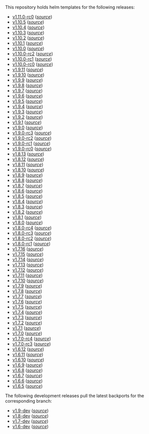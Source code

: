 This repository holds helm templates for the following releases:

* [v1.11.0-rc0](https://github.com/cilium/cilium/releases/tag/v1.11.0-rc0) (_[source](https://github.com/cilium/cilium/tree/v1.11.0-rc0/install/kubernetes/cilium)_)
* [v1.10.5](https://github.com/cilium/cilium/releases/tag/v1.10.5) (_[source](https://github.com/cilium/cilium/tree/v1.10.5/install/kubernetes/cilium)_)
* [v1.10.4](https://github.com/cilium/cilium/releases/tag/v1.10.4) (_[source](https://github.com/cilium/cilium/tree/v1.10.4/install/kubernetes/cilium)_)
* [v1.10.3](https://github.com/cilium/cilium/releases/tag/v1.10.3) (_[source](https://github.com/cilium/cilium/tree/v1.10.3/install/kubernetes/cilium)_)
* [v1.10.2](https://github.com/cilium/cilium/releases/tag/v1.10.2) (_[source](https://github.com/cilium/cilium/tree/v1.10.2/install/kubernetes/cilium)_)
* [v1.10.1](https://github.com/cilium/cilium/releases/tag/v1.10.1) (_[source](https://github.com/cilium/cilium/tree/v1.10.1/install/kubernetes/cilium)_)
* [v1.10.0](https://github.com/cilium/cilium/releases/tag/v1.10.0) (_[source](https://github.com/cilium/cilium/tree/v1.10.0/install/kubernetes/cilium)_)
* [v1.10.0-rc2](https://github.com/cilium/cilium/releases/tag/v1.10.0-rc2) (_[source](https://github.com/cilium/cilium/tree/v1.10.0-rc2/install/kubernetes/cilium)_)
* [v1.10.0-rc1](https://github.com/cilium/cilium/releases/tag/v1.10.0-rc1) (_[source](https://github.com/cilium/cilium/tree/v1.10.0-rc1/install/kubernetes/cilium)_)
* [v1.10.0-rc0](https://github.com/cilium/cilium/releases/tag/v1.10.0-rc0) (_[source](https://github.com/cilium/cilium/tree/v1.10.0-rc0/install/kubernetes/cilium)_)
* [v1.9.11](https://github.com/cilium/cilium/releases/tag/v1.9.11) (_[source](https://github.com/cilium/cilium/tree/v1.9.11/install/kubernetes/cilium)_)
* [v1.9.10](https://github.com/cilium/cilium/releases/tag/v1.9.10) (_[source](https://github.com/cilium/cilium/tree/v1.9.10/install/kubernetes/cilium)_)
* [v1.9.9](https://github.com/cilium/cilium/releases/tag/v1.9.9) (_[source](https://github.com/cilium/cilium/tree/v1.9.9/install/kubernetes/cilium)_)
* [v1.9.8](https://github.com/cilium/cilium/releases/tag/v1.9.8) (_[source](https://github.com/cilium/cilium/tree/v1.9.8/install/kubernetes/cilium)_)
* [v1.9.7](https://github.com/cilium/cilium/releases/tag/v1.9.7) (_[source](https://github.com/cilium/cilium/tree/v1.9.7/install/kubernetes/cilium)_)
* [v1.9.6](https://github.com/cilium/cilium/releases/tag/v1.9.6) (_[source](https://github.com/cilium/cilium/tree/v1.9.6/install/kubernetes/cilium)_)
* [v1.9.5](https://github.com/cilium/cilium/releases/tag/v1.9.5) (_[source](https://github.com/cilium/cilium/tree/v1.9.5/install/kubernetes/cilium)_)
* [v1.9.4](https://github.com/cilium/cilium/releases/tag/v1.9.4) (_[source](https://github.com/cilium/cilium/tree/v1.9.4/install/kubernetes/cilium)_)
* [v1.9.3](https://github.com/cilium/cilium/releases/tag/v1.9.3) (_[source](https://github.com/cilium/cilium/tree/v1.9.3/install/kubernetes/cilium)_)
* [v1.9.2](https://github.com/cilium/cilium/releases/tag/v1.9.2) (_[source](https://github.com/cilium/cilium/tree/v1.9.2/install/kubernetes/cilium)_)
* [v1.9.1](https://github.com/cilium/cilium/releases/tag/v1.9.1) (_[source](https://github.com/cilium/cilium/tree/v1.9.1/install/kubernetes/cilium)_)
* [v1.9.0](https://github.com/cilium/cilium/releases/tag/v1.9.0) (_[source](https://github.com/cilium/cilium/tree/v1.9.0/install/kubernetes/cilium)_)
* [v1.9.0-rc3](https://github.com/cilium/cilium/releases/tag/v1.9.0-rc3) (_[source](https://github.com/cilium/cilium/tree/v1.9.0-rc3/install/kubernetes/cilium)_)
* [v1.9.0-rc2](https://github.com/cilium/cilium/releases/tag/v1.9.0-rc2) (_[source](https://github.com/cilium/cilium/tree/v1.9.0-rc2/install/kubernetes/cilium)_)
* [v1.9.0-rc1](https://github.com/cilium/cilium/releases/tag/v1.9.0-rc1) (_[source](https://github.com/cilium/cilium/tree/v1.9.0-rc1/install/kubernetes/cilium)_)
* [v1.9.0-rc0](https://github.com/cilium/cilium/releases/tag/v1.9.0-rc0) (_[source](https://github.com/cilium/cilium/tree/v1.9.0-rc0/install/kubernetes/cilium)_)
* [v1.8.13](https://github.com/cilium/cilium/releases/tag/v1.8.13) (_[source](https://github.com/cilium/cilium/tree/v1.8.13/install/kubernetes/cilium)_)
* [v1.8.12](https://github.com/cilium/cilium/releases/tag/v1.8.12) (_[source](https://github.com/cilium/cilium/tree/v1.8.12/install/kubernetes/cilium)_)
* [v1.8.11](https://github.com/cilium/cilium/releases/tag/v1.8.11) (_[source](https://github.com/cilium/cilium/tree/v1.8.11/install/kubernetes/cilium)_)
* [v1.8.10](https://github.com/cilium/cilium/releases/tag/v1.8.10) (_[source](https://github.com/cilium/cilium/tree/v1.8.10/install/kubernetes/cilium)_)
* [v1.8.9](https://github.com/cilium/cilium/releases/tag/v1.8.9) (_[source](https://github.com/cilium/cilium/tree/v1.8.9/install/kubernetes/cilium)_)
* [v1.8.8](https://github.com/cilium/cilium/releases/tag/v1.8.8) (_[source](https://github.com/cilium/cilium/tree/v1.8.8/install/kubernetes/cilium)_)
* [v1.8.7](https://github.com/cilium/cilium/releases/tag/v1.8.7) (_[source](https://github.com/cilium/cilium/tree/v1.8.7/install/kubernetes/cilium)_)
* [v1.8.6](https://github.com/cilium/cilium/releases/tag/v1.8.6) (_[source](https://github.com/cilium/cilium/tree/v1.8.6/install/kubernetes/cilium)_)
* [v1.8.5](https://github.com/cilium/cilium/releases/tag/v1.8.5) (_[source](https://github.com/cilium/cilium/tree/v1.8.5/install/kubernetes/cilium)_)
* [v1.8.4](https://github.com/cilium/cilium/releases/tag/v1.8.4) (_[source](https://github.com/cilium/cilium/tree/v1.8.4/install/kubernetes/cilium)_)
* [v1.8.3](https://github.com/cilium/cilium/releases/tag/v1.8.3) (_[source](https://github.com/cilium/cilium/tree/v1.8.3/install/kubernetes/cilium)_)
* [v1.8.2](https://github.com/cilium/cilium/releases/tag/v1.8.2) (_[source](https://github.com/cilium/cilium/tree/v1.8.2/install/kubernetes/cilium)_)
* [v1.8.1](https://github.com/cilium/cilium/releases/tag/v1.8.1) (_[source](https://github.com/cilium/cilium/tree/v1.8.1/install/kubernetes/cilium)_)
* [v1.8.0](https://github.com/cilium/cilium/releases/tag/v1.8.0) (_[source](https://github.com/cilium/cilium/tree/v1.8.0/install/kubernetes/cilium)_)
* [v1.8.0-rc4](https://github.com/cilium/cilium/releases/tag/v1.8.0-rc4) (_[source](https://github.com/cilium/cilium/tree/v1.8.0-rc4/install/kubernetes/cilium)_)
* [v1.8.0-rc3](https://github.com/cilium/cilium/releases/tag/v1.8.0-rc3) (_[source](https://github.com/cilium/cilium/tree/v1.8.0-rc3/install/kubernetes/cilium)_)
* [v1.8.0-rc2](https://github.com/cilium/cilium/releases/tag/v1.8.0-rc2) (_[source](https://github.com/cilium/cilium/tree/v1.8.0-rc2/install/kubernetes/cilium)_)
* [v1.8.0-rc1](https://github.com/cilium/cilium/releases/tag/v1.8.0-rc1) (_[source](https://github.com/cilium/cilium/tree/v1.8.0-rc1/install/kubernetes/cilium)_)
* [v1.7.16](https://github.com/cilium/cilium/releases/tag/v1.7.16) (_[source](https://github.com/cilium/cilium/tree/v1.7.16/install/kubernetes/cilium)_)
* [v1.7.15](https://github.com/cilium/cilium/releases/tag/v1.7.15) (_[source](https://github.com/cilium/cilium/tree/v1.7.15/install/kubernetes/cilium)_)
* [v1.7.14](https://github.com/cilium/cilium/releases/tag/v1.7.14) (_[source](https://github.com/cilium/cilium/tree/v1.7.14/install/kubernetes/cilium)_)
* [v1.7.13](https://github.com/cilium/cilium/releases/tag/v1.7.13) (_[source](https://github.com/cilium/cilium/tree/v1.7.13/install/kubernetes/cilium)_)
* [v1.7.12](https://github.com/cilium/cilium/releases/tag/v1.7.12) (_[source](https://github.com/cilium/cilium/tree/v1.7.12/install/kubernetes/cilium)_)
* [v1.7.11](https://github.com/cilium/cilium/releases/tag/v1.7.11) (_[source](https://github.com/cilium/cilium/tree/v1.7.11/install/kubernetes/cilium)_)
* [v1.7.10](https://github.com/cilium/cilium/releases/tag/v1.7.10) (_[source](https://github.com/cilium/cilium/tree/v1.7.10/install/kubernetes/cilium)_)
* [v1.7.9](https://github.com/cilium/cilium/releases/tag/v1.7.9) (_[source](https://github.com/cilium/cilium/tree/v1.7.9/install/kubernetes/cilium)_)
* [v1.7.8](https://github.com/cilium/cilium/releases/tag/v1.7.8) (_[source](https://github.com/cilium/cilium/tree/v1.7.8/install/kubernetes/cilium)_)
* [v1.7.7](https://github.com/cilium/cilium/releases/tag/v1.7.7) (_[source](https://github.com/cilium/cilium/tree/v1.7.7/install/kubernetes/cilium)_)
* [v1.7.6](https://github.com/cilium/cilium/releases/tag/v1.7.6) (_[source](https://github.com/cilium/cilium/tree/v1.7.6/install/kubernetes/cilium)_)
* [v1.7.5](https://github.com/cilium/cilium/releases/tag/v1.7.5) (_[source](https://github.com/cilium/cilium/tree/v1.7.5/install/kubernetes/cilium)_)
* [v1.7.4](https://github.com/cilium/cilium/releases/tag/v1.7.4) (_[source](https://github.com/cilium/cilium/tree/v1.7.4/install/kubernetes/cilium)_)
* [v1.7.3](https://github.com/cilium/cilium/releases/tag/v1.7.3) (_[source](https://github.com/cilium/cilium/tree/v1.7.3/install/kubernetes/cilium)_)
* [v1.7.2](https://github.com/cilium/cilium/releases/tag/v1.7.2) (_[source](https://github.com/cilium/cilium/tree/v1.7.2/install/kubernetes/cilium)_)
* [v1.7.1](https://github.com/cilium/cilium/releases/tag/v1.7.1) (_[source](https://github.com/cilium/cilium/tree/v1.7.1/install/kubernetes/cilium)_)
* [v1.7.0](https://github.com/cilium/cilium/releases/tag/v1.7.0) (_[source](https://github.com/cilium/cilium/tree/v1.7.0/install/kubernetes/cilium)_)
* [v1.7.0-rc4](https://github.com/cilium/cilium/releases/tag/v1.7.0-rc4) (_[source](https://github.com/cilium/cilium/tree/v1.7.0-rc4/install/kubernetes/cilium)_)
* [v1.7.0-rc3](https://github.com/cilium/cilium/releases/tag/v1.7.0-rc3) (_[source](https://github.com/cilium/cilium/tree/v1.7.0-rc3/install/kubernetes/cilium)_)
* [v1.6.12](https://github.com/cilium/cilium/releases/tag/v1.6.12) (_[source](https://github.com/cilium/cilium/tree/v1.6.12/install/kubernetes/cilium)_)
* [v1.6.11](https://github.com/cilium/cilium/releases/tag/v1.6.11) (_[source](https://github.com/cilium/cilium/tree/v1.6.11/install/kubernetes/cilium)_)
* [v1.6.10](https://github.com/cilium/cilium/releases/tag/v1.6.10) (_[source](https://github.com/cilium/cilium/tree/v1.6.10/install/kubernetes/cilium)_)
* [v1.6.9](https://github.com/cilium/cilium/releases/tag/v1.6.9) (_[source](https://github.com/cilium/cilium/tree/v1.6.9/install/kubernetes/cilium)_)
* [v1.6.8](https://github.com/cilium/cilium/releases/tag/v1.6.8) (_[source](https://github.com/cilium/cilium/tree/v1.6.8/install/kubernetes/cilium)_)
* [v1.6.7](https://github.com/cilium/cilium/releases/tag/v1.6.7) (_[source](https://github.com/cilium/cilium/tree/v1.6.7/install/kubernetes/cilium)_)
* [v1.6.6](https://github.com/cilium/cilium/releases/tag/v1.6.6) (_[source](https://github.com/cilium/cilium/tree/v1.6.6/install/kubernetes/cilium)_)
* [v1.6.5](https://github.com/cilium/cilium/releases/tag/v1.6.5) (_[source](https://github.com/cilium/cilium/tree/v1.6.5/install/kubernetes/cilium)_)

The following development releases pull the latest backports for the corresponding branch:

* [v1.9-dev](https://github.com/cilium/cilium/tree/v1.9) (_[source](https://github.com/cilium/cilium/tree/v1.9/install/kubernetes/cilium)_)
* [v1.8-dev](https://github.com/cilium/cilium/tree/v1.8) (_[source](https://github.com/cilium/cilium/tree/v1.8/install/kubernetes/cilium)_)
* [v1.7-dev](https://github.com/cilium/cilium/tree/v1.7) (_[source](https://github.com/cilium/cilium/tree/v1.7/install/kubernetes/cilium)_)
* [v1.6-dev](https://github.com/cilium/cilium/tree/v1.6) (_[source](https://github.com/cilium/cilium/tree/v1.6/install/kubernetes/cilium)_)
